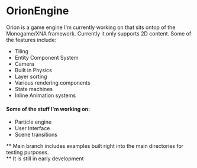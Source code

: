 # OrionEngine

Orion is a game engine I'm currently working on that sits ontop of the Monogame/XNA framework. 
Currently it only supports 2D content. Some of the features include:  
* Tiling
* Entity Component System
* Camera
* Built in Physics
* Layer sorting
* Various rendering components
* State machines
* Inline Animation systems

#### Some of the stuff I'm working on:
* Particle engine
* User Interface
* Scene transitions

** Main branch includes examples built right into the main directories for testing purposes.  
** It is still in early development

